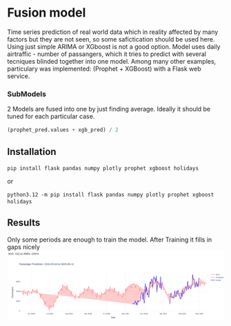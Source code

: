 # Fusion model
Time series prediction of real world data which in reality affected by many factors but they are not seen, so some safictication should be used here. Using just simple ARIMA or XGboost is not a good option. 
Model uses daily airtraffic - number of passangers, which it tries to predict with several tecniques blinded together into one model. 
Among many other examples, particulary was implemented: (Prophet + XGBoost) with a Flask web service.

### SubModels
2 Models are fused into one by just finding average. Ideally it should be tuned for each particular case. 
```python
(prophet_pred.values + xgb_pred) / 2
```

## Installation
```
pip install flask pandas numpy plotly prophet xgboost holidays
```
or
```
python3.12 -m pip install flask pandas numpy plotly prophet xgboost holidays
```

## Results
Only some periods are enough to train the model. 
After Training it fills in gaps nicely
![prediction with missing periods](./result_missing_periods.png)
